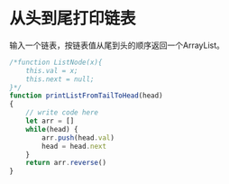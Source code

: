# 从头到尾打印链表
输入一个链表，按链表值从尾到头的顺序返回一个ArrayList。

```js
/*function ListNode(x){
    this.val = x;
    this.next = null;
}*/
function printListFromTailToHead(head)
{
    // write code here
    let arr = []
    while(head) {
        arr.push(head.val)
        head = head.next
    }
    return arr.reverse()
}
```
